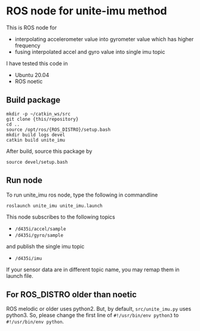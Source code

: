 # ROS node for unite-imu method
This is ROS node for 
* interpolating accelerometer value into gyrometer value which has higher frequency
* fusing interpolated accel and gyro value into single imu topic

I have tested this code in 
* Ubuntu 20.04
* ROS noetic

## Build package
```
mkdir -p ~/catkin_ws/src
git clone {this/repository}
cd ..
source /opt/ros/{ROS_DISTRO}/setup.bash
mkdir build logs devel
catkin build unite_imu
```

After build, source this package by 
```
source devel/setup.bash
```

## Run node
To run unite_imu ros node, type the following in commandline
```
roslaunch unite_imu unite_imu.launch
```

This node subscribes to the following topics
* `/d435i/accel/sample`
* `/d435i/gyro/sample`

and publish the single imu topic
* `/d435i/imu`

If your sensor data are in different topic name, you may remap them in launch file.

## For ROS_DISTRO older than noetic
ROS melodic or older uses python2. 
But, by default, `src/unite_imu.py` uses python3. 
So, please change the first line of `#!/usr/bin/env python3` to `#!/usr/bin/env python`. 